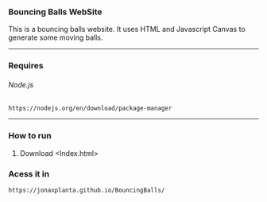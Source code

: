 
### Bouncing Balls WebSite 
This is a bouncing balls website. It uses HTML and Javascript Canvas to generate some moving balls.

---

### Requires
###### Node.js
```
https://nodejs.org/en/download/package-manager
```

---

### How to run
1. Download <Index.html>


### Acess it in
```
https://jonaxplanta.github.io/BouncingBalls/
```

